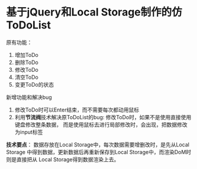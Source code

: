 # 基于jQuery和Local Storage制作的仿ToDoList
原有功能：
1. 增加ToDo
2. 删除ToDo
3. 修改ToDo
4. 清空ToDo
5. 变更ToDo的状态

新增功能和解决bug
1. 修改ToDo时可以Enter结束，而不需要每次都动用鼠标
2. 利用**节流阀**技术解决原ToDoList的bug:
    修改ToDo时，如果不是使用直接使用键盘修改整条数据，
    而是使用鼠标去进行局部修改时，会出现，把数据修改
    为input标签
    
 **技术要点**：
 数据存放在Local Storage中，每次数据需要增删改时，是先从Local Storage
 中得到数据，更新数据后再重新保存到Local Storage中，而渲染DoM时则是直接把从
 Local Storage得到数据渲染上去。
